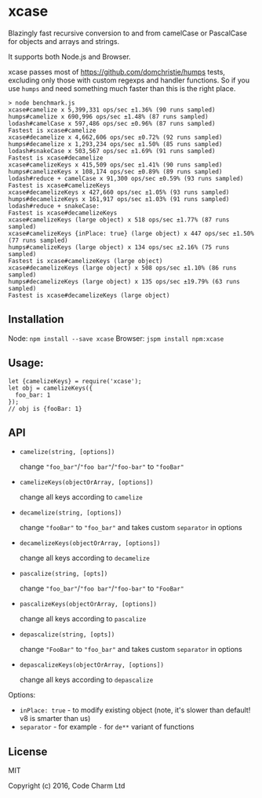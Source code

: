 # xcase
Blazingly fast recursive conversion to and from camelCase or PascalCase for objects and arrays and strings.

It supports both Node.js and Browser.

xcase passes most of https://github.com/domchristie/humps tests, excluding only those with custom regexps and handler functions. So if you use `humps` and need something much faster than this is the right place.

```
> node benchmark.js
xcase#camelize x 5,399,331 ops/sec ±1.36% (90 runs sampled)
humps#camelize x 690,996 ops/sec ±1.48% (87 runs sampled)
lodash#camelCase x 597,486 ops/sec ±0.96% (87 runs sampled)
Fastest is xcase#camelize
xcase#decamelize x 4,662,606 ops/sec ±0.72% (92 runs sampled)
humps#decamelize x 1,293,234 ops/sec ±1.50% (85 runs sampled)
lodash#snakeCase x 503,567 ops/sec ±1.69% (91 runs sampled)
Fastest is xcase#decamelize
xcase#camelizeKeys x 415,509 ops/sec ±1.41% (90 runs sampled)
humps#camelizeKeys x 108,174 ops/sec ±0.89% (89 runs sampled)
lodash#reduce + camelCase x 91,300 ops/sec ±0.59% (93 runs sampled)
Fastest is xcase#camelizeKeys
xcase#decamelizeKeys x 427,660 ops/sec ±1.05% (93 runs sampled)
humps#decamelizeKeys x 161,917 ops/sec ±1.03% (91 runs sampled)
lodash#reduce + snakeCase: 
Fastest is xcase#decamelizeKeys
xcase#camelizeKeys (large object) x 518 ops/sec ±1.77% (87 runs sampled)
xcase#camelizeKeys {inPlace: true} (large object) x 447 ops/sec ±1.50% (77 runs sampled)
humps#camelizeKeys (large object) x 134 ops/sec ±2.16% (75 runs sampled)
Fastest is xcase#camelizeKeys (large object)
xcase#decamelizeKeys (large object) x 508 ops/sec ±1.10% (86 runs sampled)
humps#decamelizeKeys (large object) x 135 ops/sec ±19.79% (63 runs sampled)
Fastest is xcase#decamelizeKeys (large object)
```

## Installation

Node: `npm install --save xcase`
Browser: `jspm install npm:xcase`

## Usage:

```
let {camelizeKeys} = require('xcase');
let obj = camelizeKeys({
  foo_bar: 1
}); 
// obj is {fooBar: 1}
```

## API

* `camelize(string, [options])` 

    change `"foo_bar"`/`"foo bar"`/`"foo-bar"` to `"fooBar"`

* `camelizeKeys(objectOrArray, [options])`

    change all keys according to `camelize`

* `decamelize(string, [options])`

    change `"fooBar"` to `"foo_bar"` and takes custom `separator` in options

* `decamelizeKeys(objectOrArray, [options])`

    change all keys according to `decamelize`

* `pascalize(string, [opts])`

    change `"foo_bar"`/`"foo bar"`/`"foo-bar"` to `"FooBar"`

* `pascalizeKeys(objectOrArray, [options])`

    change all keys according to `pascalize`

* `depascalize(string, [opts])`

    change `"FooBar"` to `"foo_bar"` and takes custom `separator` in options

* `depascalizeKeys(objectOrArray, [options])`

    change all keys according to `depascalize`


Options:
* `inPlace: true` - to modify existing object (note, it's slower than default! v8 is smarter than us)
* `separator` - for example `-` for `de**` variant of functions

## License

MIT

Copyright (c) 2016, Code Charm Ltd
